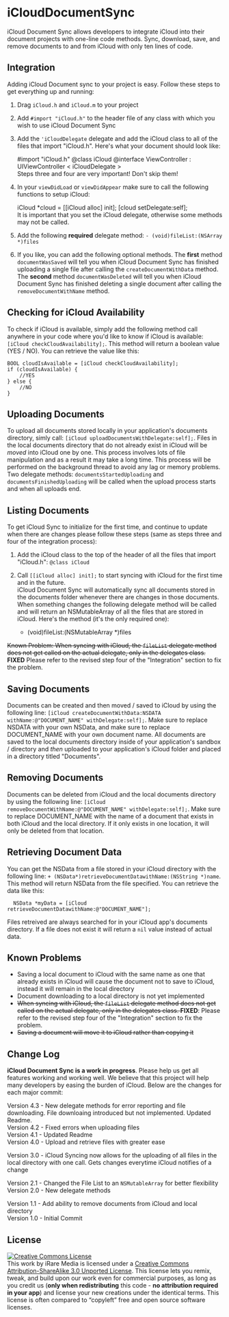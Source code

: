 iCloudDocumentSync
==================

iCloud Document Sync allows developers to integrate iCloud into their document projects with one-line code methods. Sync, download, save, and remove documents to and from iCloud with only ten lines of code.

## Integration
Adding iCloud Document sync to your project is easy. Follow these steps to get everything up and running:  
1. Drag `iCloud.h` and `iCloud.m` to your project  
2. Add `#import "iCloud.h"` to the header file of any class with which you wish to use iCloud Document Sync  
3. Add the `'iCloudDelegate` delegate and add the iCloud class to all of the files that import "iCloud.h". Here's what your document should look like:

    #import "iCloud.h"
    @class iCloud
    @interface ViewController : UIViewController < iCloudDelegate >  
Steps three and four are very important! Don't skip them!  
4. In your `viewDidLoad` or `viewDidAppear` make sure to call the following functions to setup iCloud:  

    iCloud *cloud = [[iCloud alloc] init];
    [cloud setDelegate:self];  
It is important that you set the iCloud delegate, otherwise some methods may not be called.  
5. Add the following **required** delegate method: `- (void)fileList:(NSArray *)files`  
6. If you like, you can add the following optional methods. The **first** method `documentWasSaved` will tell you when iCloud Document Sync has finished uploading a single file after calling the `createDocumentWithData` method. The **second** method `documentWasDeleted` will tell you when iCloud Document Sync has finished deleting a single document after calling the `removeDocumentWithName` method.

## Checking for iCloud Availability
To check if iCloud is available, simply add the following method call anywhere in your code where you'd like to know if iCloud is available: `[iCloud checkCloudAvailability];`. This method will return a boolean value (YES / NO). You can retrieve the value like this:

    BOOL cloudIsAvailable = [iCloud checkCloudAvailability];
    if (cloudIsAvailable) {
        //YES
    } else {
        //NO
    }

## Uploading Documents
To upload all documents stored locally in your application's documents directory, simly call: `[iCloud uploadDocumentsWithDelegate:self];`. Files in the local documents directory that do not already exist in iCloud will be *moved* into iCloud one by one. This process involves lots of file manipulation and as a result it may take a long time. This process will be performed on the background thread to avoid any lag or memory problems. Two delegate methods: `documentsStartedUploading` and `documentsFinishedUploading` will be called when the upload process starts and when all uploads end.

## Listing Documents
To get iCloud Sync to initialize for the first time, and continue to update when there are changes please follow these steps (same as steps three and four of the integration process):  
1. Add the iCloud class to the top of the header of all the files that import "iCloud.h": `@class iCloud`  
2. Call `[[iCloud alloc] init];` to start syncing with iCloud for the first time and in the future.    
 iCloud Document Sync will automatically sync all documents stored in the documents folder whenever there are changes in those documents. When something changes the following delegate method will be called and will return an NSMutableArray of all the files that are stored in iCloud. Here's the method (it's the only required one): 

    - (void)fileList:(NSMutableArray *)files

<del>Known Problem:  When syncing with iCloud, the `fileList` delegate method does not get called on the actual delegate, only in the delegates class. </del>  **FIXED** Please refer to the revised step four of the "Integration" section to fix the problem.

## Saving Documents
Documents can be created and then moved / saved to iCloud by using the following line: `[iCloud createDocumentWithData:NSDATA withName:@"DOCUMENT_NAME" withDelegate:self];`.  Make sure to replace NSDATA with your own NSData, and make sure to replace DOCUMENT_NAME with your own document name. All documents are saved to the local documents directory inside of your application's sandbox / directory and *then* uploaded to your application's iCloud folder and placed in a directory titled "Documents".

## Removing Documents
Documents can be deleted from iCloud and the local documents directory by using the following line: `[iCloud removeDocumentWithName:@"DOCUMENT_NAME" withDelegate:self];`.  Make sure to replace DOCUMENT_NAME with the name of a document that exists in both iCloud and the local directory. If it only exists in one location, it will only be deleted from that location.

## Retrieving Document Data
You can get the NSData from a file stored in your iCloud directory with the following line: `+ (NSData*)retrieveDocumentDatawithName:(NSString *)name`. This method will return NSData from the file specified. You can retrieve the data like this:

      NSData *myData = [iCloud retrieveDocumentDatawithName:@"DOCUMENT_NAME"];   
Files retreived are always searched for in your iCloud app's documents directory. If a file does not exist it will return a `nil` value instead of actual data.

## Known Problems
- Saving a local document to iCloud with the same name as one that already exists in iCloud will cause the document not to save to iCloud, instead it will remain in the local directory
- Document downloading to a local directory is not yet implemented
- <del>When syncing with iCloud, the `fileList` delegate method does not get called on the actual delegate, only in the delegates class. </del> **FIXED**: Please refer to the revised step four of the "Integration" section to fix the problem.
- <del>Saving a document will move it to iCloud rather than copying it<del>

## Change Log
**iCloud Document Sync is a work in progress**. Please help us get all features working and working well. We believe that this project will help many developers by easing the burden of iCloud. Below are the changes for each major commit:

Version 4.3 - New delegate methods for error reporting and file downloading. File downloaing introduced but not implemented. Updated Readme.  
Version 4.2 - Fixed errors when uploading files  
Version 4.1 - Updated Readme  
Version 4.0 - Upload and retrieve files with greater ease  

Version 3.0 - iCloud Syncing now allows for the uploading of all files in the local directory with one call. Gets changes everytime iCloud notifies of a change

Version 2.1 - Changed the File List to an `NSMutableArray` for better flexibility  
Version 2.0 - New delegate methods  

Version 1.1 - Add ability to remove documents from iCloud and local directory  
Version 1.0 - Initial Commit

## License
<a rel="license" href="http://creativecommons.org/licenses/by-sa/3.0/deed.en_US"><img alt="Creative Commons License" style="border-width:0" src="http://i.creativecommons.org/l/by-sa/3.0/88x31.png" /></a><br />This work by iRare Media</a> is licensed under a <a rel="license" href="http://creativecommons.org/licenses/by-sa/3.0/deed.en_US">Creative Commons Attribution-ShareAlike 3.0 Unported License</a>. This license lets you remix, tweak, and build upon our work even for commercial purposes, as long as you credit us (**only when redistributing** this code - **no attribution required in your app**) and license your new creations under the identical terms. This license is often compared to “copyleft” free and open source software licenses. 